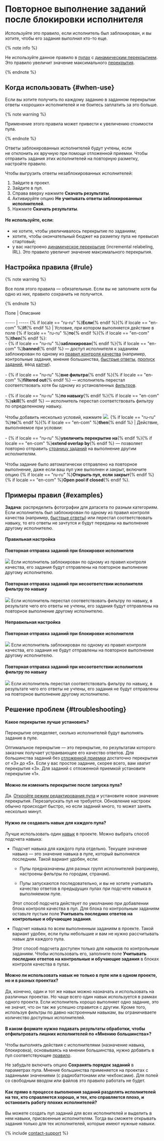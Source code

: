 # Повторное выполнение заданий после блокировки исполнителя

Используйте это правило, если исполнитель был заблокирован, и вы хотите, чтобы его задания выполнил кто-то еще.

{% note info %}

Не используйте данное правило в [пулах](../../glossary.md#pool-ru) с [динамическим перекрытием](dynamic-overlap.md). Это правило увеличит значение максимального [перекрытия](../../glossary.md#overlap-ru).

{% endnote %}


## Когда использовать {#when-use}

Если вы хотите получить по каждому заданию в заданном перекрытии ответы «хороших» исполнителей и не боитесь заплатить за это больше.

{% note warning %}

Применение этого правила может привести к увеличению стоимости пула.

{% endnote %}


Ответы заблокированных исполнителей будут учтены, если не отклонить их вручную при помощи отложенной приемки. Чтобы отправить задания этих исполнителей на повторную разметку, настройте правило.

Чтобы выгрузить ответы незаблокированных исполнителей:

1. Зайдите в проект.
1. Зайдите в пул.
1. Справа вверху нажмите **Скачать результаты**.
1. Активируйте опцию **Не учитывать ответы заблокированных исполнителей**.
1. Нажмите **Скачать результаты**.

#### Не используйте, если:

- не хотите, чтобы увеличивалось перекрытие по заданиям;
- хотите, чтобы окончательный бюджет на разметку пула не превысил стартовый;
- у вас настроено [динамическое перекрытие](dynamic-overlap.md) (incremental relabeling, IRL). Это правило увеличит значение максимального перекрытия.

## Настройка правила {#rule}

{% note warning %}

Все поля этого правила — обязательные. Если вы не заполните хотя бы одно из них, правило сохранить не получится.

{% endnote %}



Поле
 |
Описание

----- | -----
{% if locale == "ru-ru" %}**Если**{% endif %}{% if locale == "en-com" %}**If**{% endif %} | Условие, при котором выполняется действие в поле {% if locale == "ru-ru" %}**то**{% endif %}{% if locale == "en-com" %}**then**{% endif %}:<br/>- {% if locale == "ru-ru" %}**заблокирован**{% endif %}{% if locale == "en-com" %}**banned**{% endif %} — доступ исполнителя к заданиям заблокирован по одному из [правил контроля качества](../../glossary.md#quality-control-rules-ru) (например, контрольные задания, мнение большинства, [быстрые ответы](../../glossary.md#fast-responses-rule-ru), [пропуск заданий](../../glossary.md#skipped-tasks-ru), ввод [капчи](../../glossary.md#captcha-rule-ru)).<br/>    <br/>- {% if locale == "ru-ru" %}**вне фильтра**{% endif %}{% if locale == "en-com" %}**filtered out**{% endif %} — исполнитель перестал соответствовать хотя бы одному из установленных [фильтров](filters.md).<br/>    <br/>- {% if locale == "ru-ru" %}**по навыку**{% endif %}{% if locale == "en-com" %}**skill**{% endif %} — исполнитель перестал соответствовать фильтру по определенному навыку.<br/><br/>Чтобы добавить несколько условий, нажмите ![](../_images/add.svg).
{% if locale == "ru-ru" %}**то**{% endif %}{% if locale == "en-com" %}**then**{% endif %} | Действие, выполняемое при условии:<br/><br/>- {% if locale == "ru-ru" %}**увеличить перекрытие на**{% endif %}{% if locale == "en-com" %}**extend overlap by**{% endif %} — позволяет повторно отправить [страницу заданий](../../glossary.md#task-page-ru) на выполнение другим исполнителям.<br/>    <br/>    Чтобы задание было автоматически отправлено на повторное выполнение, даже если ваш пул уже выполнен и закрыт, включите опцию {% if locale == "ru-ru" %}**Открыть пул, если закрыт**{% endif %}{% if locale == "en-com" %}**Open pool if closed**{% endif %}.


## Примеры правил {#examples}

**Задача**: распределить фотографии для датасета по разным категориям. Если исполнитель был заблокирован по одному из правил контроля качества (например, [быстрые ответы](quick-answers.md)) или перестал соответствовать навыку, то его ответы не зачтутся и будут переданы на выполнение другому исполнителю.

#### Правильная настройка

#### Повторная отправка заданий при блокировке исполнителя
![](../_images/control-rules/restore-task-overlap/qcr-banned_users_reassessment_example_1.png)
Если исполнитель заблокирован по одному из правил контроля качества, его задания будут отправлены на повторное выполнение другому исполнителю.

#### Повторная отправка заданий при несоответствии исполнителя фильтру по навыку
![](../_images/control-rules/restore-task-overlap/qcr-banned_users_reassessment_example_2.png)
Если исполнитель перестал соответствовать фильтру по навыку, в результате чего его ответы не учтены, его задания будут отправлены на повторное выполнение другому исполнителю.

#### Неправильная настройка

#### Повторная отправка заданий при блокировке исполнителя
![](../_images/control-rules/restore-task-overlap/qcr-banned_users_reassessment_example_3.png)
Если исполнитель заблокирован по одному из правил контроля качества, его задания не будут отправлены на повторное выполнение другому исполнителю.

#### Повторная отправка заданий при несоответствии исполнителя фильтру по навыку
![](../_images/control-rules/restore-task-overlap/qcr-banned_users_reassessment_example_4.png)
Если исполнитель перестал соответствовать фильтру по навыку, в результате чего его ответы не учтены, его задания не будут отправлены на повторное выполнение другому исполнителю.


## Решение проблем {#troubleshooting}

#### Какое перекрытие лучше установить?

Перекрытие определяет, сколько исполнителей будут выполнять задание в пуле.

Оптимальное перекрытие — это перекрытие, по результатам которого заказчик получает устраивающее его качество ответов. Для большинства заданий без [отложенной приемки](../../glossary.md#left-off-acceptance-ru) достаточно перекрытия от «3» до «5». Если у вас простое задание, скорее всего, вам хватит перекрытия «3». Для заданий с отложенной приемкой установите перекрытие «1».

#### Можно ли изменить перекрытие после запуска пула?

Да. [Откройте режим редактирования пула](pool-edit.md) и установите новое значение перекрытия. Перезапускать пул не требуется. Обновление настроек обычно происходит быстро, но если заданий много, то может занять несколько минут.

#### Нужно ли создавать навык для каждого пула?

Лучше использовать один [навык](../../glossary.md#skill-ru) в проекте. Можно выбрать способ подсчета навыка:

- Подсчет навыка для каждого пула отдельно. Текущее значение навыка — это значение навыка в пуле, который выполнялся последним. Такой вариант удобен, если:

    - Пулы предназначены для разных групп исполнителей (например, настроены фильтры по городам, странам).

    - Пулы запускаются последовательно, и вы не хотите учитывать качество ответов в предыдущих пулах при подсчете навыка в выполняемом пуле.

    Этот способ подсчета действует по умолчанию при добавлении блока контроля качества в пул. Для блока по контрольным заданиям оставьте пустым поле **Учитывать последних ответов на контрольные и обучающие задания**.

- Подсчет навыка по всем выполненным заданиям в проекте. Такой вариант удобен, если пулы небольшие и вам не нужно рассчитывать навык для каждого пула.

    Этот способ подсчета доступен только для навыков по контрольным заданиям. Чтобы использовать его, заполните поле **Учитывать последних ответов на контрольные и обучающие задания** в блоках контроля качества в пулах.


#### Можно ли использовать навык не только в пуле или в одном проекте, но и в разных проектах?

Да, конечно, один и тот же навык можно назначать и использовать на различных проектах. Но чаще всего один навык используется в рамках одного проекта. Если исполнитель хорошо выполняет одно задание, это не значит, что он так же успешно справится с другим. Кроме того, используя фильтры по давно настроенным навыкам, вы ограничиваете количество доступных исполнителей.

#### В каком формате нужно подавать результаты обработки, чтобы отфильтровать лишних исполнителей по «Мнению большинства»?

Чтобы выполнять действия с исполнителями (назначение навыка, блокировка), основываясь на мнении большинства, нужно добавить в пул соответствующее [правило](mvote.md).

Не забудьте включить опцию **Сохранять порядок заданий** в параметрах пула. Мнение большинства применяется на проектах с заданными значениями (с радиобаттонами или чекбоксами). Для полей со свободным вводом или файлов это правило работать не будет.

#### Как прямо в процессе выполнения заданий разделять исполнителей на тех, кто справляется хорошо, и тех, кто справляется плохо, и остановить работу плохих исполнителей?

Вы можете создать пул заданий для всех исполнителей и выделить в нем навыки, присвоенные исполнителям. Тогда вы сможете открывать задания только для тех исполнителей, которые имеют нужные навыки.

{% include [contact-support](../_includes/contact-support-help.md) %}